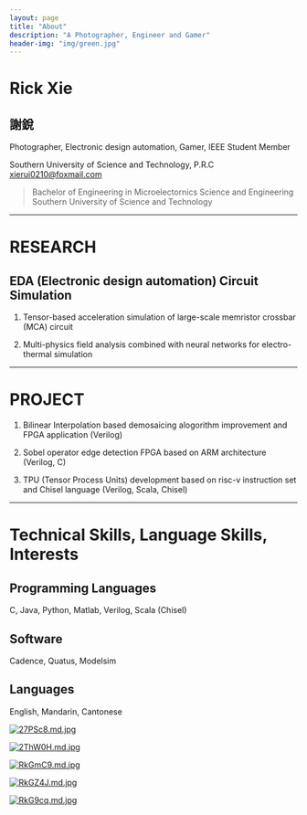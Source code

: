 ```yaml
---
layout: page
title: "About"
description: "A Photographer, Engineer and Gamer" 
header-img: "img/green.jpg"
---
```

# Rick Xie  
## 謝銳

Photographer, Electronic design automation, Gamer, IEEE Student Member  

Southern University of Science and Technology, P.R.C  
xierui0210@foxmail.com  
> Bachelor of Engineering in Microelectornics Science and Engineering  
>Southern University of Science and Technology  

***

# RESEARCH
## EDA (Electronic design automation) Circuit Simulation

1. Tensor-based acceleration simulation of large-scale memristor crossbar (MCA) circuit  

2. Multi-physics field analysis combined with neural networks for electro-thermal simulation  

***

# PROJECT
1. Bilinear Interpolation based demosaicing alogorithm improvement and FPGA application (Verilog)  

2. Sobel operator edge detection FPGA based on ARM architecture (Verilog, C)  

3. TPU (Tensor Process Units) development based on risc-v instruction set and Chisel language (Verilog, Scala, Chisel)  

***

# Technical Skills, Language Skills, Interests
## Programming Languages
C, Java, Python, Matlab, Verilog, Scala (Chisel)  

## Software
Cadence, Quatus, Modelsim  

## Languages
English, Mandarin, Cantonese  


[![27PSc8.md.jpg](https://z3.ax1x.com/2021/06/14/27PSc8.md.jpg)](https://imgtu.com/i/27PSc8)

[![2ThW0H.md.jpg](https://z3.ax1x.com/2021/06/14/2ThW0H.md.jpg)](https://imgtu.com/i/2ThW0H)

[![RkGmC9.md.jpg](https://z3.ax1x.com/2021/06/20/RkGmC9.md.jpg)](https://imgtu.com/i/RkGmC9)

[![RkGZ4J.md.jpg](https://z3.ax1x.com/2021/06/20/RkGZ4J.md.jpg)](https://imgtu.com/i/RkGZ4J)

[![RkG9cq.md.jpg](https://z3.ax1x.com/2021/06/20/RkG9cq.md.jpg)](https://imgtu.com/i/RkG9cq)





